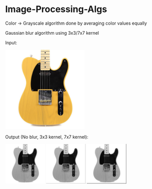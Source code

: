 # Image-Processing-Algs

Color -> Grayscale algorithm done by averaging color values equally

Gaussian blur algorithm using 3x3/7x7 kernel

Input:

<img src=images/guitar.png width=50% alt="">

Output (No blur, 3x3 kernel, 7x7 kernel):

<div/>
<img src=images/guitar-grayscale.png width=25%>
<img src=images/guitar-blurred-3x3.png width=25%>
<img src=images/guitar-blurred-7x7.png width=25%>
</div>
